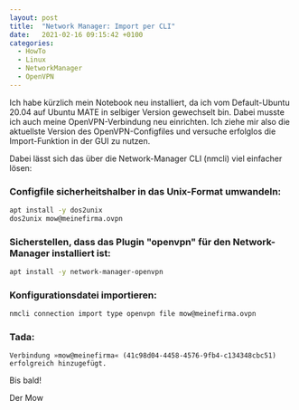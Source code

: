 ```yaml
---
layout: post
title:  "Network Manager: Import per CLI"
date:   2021-02-16 09:15:42 +0100
categories: 
  - HowTo
  - Linux
  - NetworkManager
  - OpenVPN
---
```


Ich habe kürzlich mein Notebook neu installiert, da ich vom Default-Ubuntu 20.04 auf Ubuntu MATE in selbiger Version 
gewechselt bin. Dabei musste ich auch meine OpenVPN-Verbindung neu einrichten. Ich ziehe mir also die aktuellste Version des OpenVPN-Configfiles und versuche erfolglos die Import-Funktion in der GUI zu nutzen.

Dabei lässt sich das über die Network-Manager CLI (nmcli) viel einfacher lösen:

### Configfile sicherheitshalber in das Unix-Format umwandeln:
```bash
apt install -y dos2unix
dos2unix mow@meinefirma.ovpn
```

### Sicherstellen, dass das Plugin "openvpn" für den Network-Manager installiert ist:
```bash
apt install -y network-manager-openvpn
```

<!-- excerpt-end -->

### Konfigurationsdatei importieren:
```bash
nmcli connection import type openvpn file mow@meinefirma.ovpn
```

### Tada:
```
Verbindung »mow@meinefirma« (41c98d04-4458-4576-9fb4-c134348cbc51) erfolgreich hinzugefügt.
```




Bis bald!

Der Mow